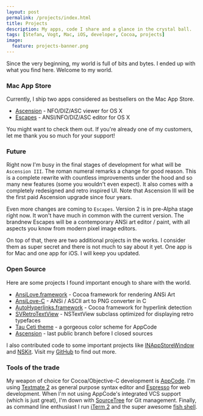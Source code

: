 ```yaml
---
layout: post
permalink: /projects/index.html
title: Projects
description: My apps, code I share and a glance in the crystal ball.
tags: [Stefan, Vogt, Mac, iOS, developer, Cocoa, projects]
image:
  feature: projects-banner.png
---
```


Since the very beginning, my world is full of bits and bytes. I ended up with what you find here. Welcome to my world.

### Mac App Store
Currently, I ship two apps considered as bestsellers on the Mac App Store.

* [Ascension](http://ascension.byteproject.net) - NFO/DIZ/ASC viewer for OS X
* [Escapes](http://escapes.byteproject.net) - ANSI/NFO/DIZ/ASC editor for OS X

You might want to check them out. If you're already one of my customers, let me thank you so much for your support!

### Future
Right now I'm busy in the final stages of development for what will be `Ascension III`. The roman numeral remarks a change for good reason. This is a complete rewrite with countless improvements under the hood and so many new features (some you wouldn't even expect). It also comes with a completely redesigned and retro inspired UI. Note that  Ascension III will be the first paid Ascension upgrade since four years.  

Even more changes are coming to `Escapes`. Version 2 is in pre-Alpha stage right now. It won't have much in common with the current version. The brandnew Escapes will be a contemporary ANSi art editor / paint, with all aspects you know from modern pixel image editors. 

On top of that, there are two additional projects in the works. I consider them as super secret and there is not much to say about it yet. One app is for Mac and one app for iOS. I will keep you updated.

### Open Source
Here are some projects I found important enough to share with the world. 

* [AnsiLove.framework](http://github.com/ByteProject/AnsiLove.framework) - Cocoa framework for rendering ANSi Art
* [AnsiLove-C](http://github.com/ByteProject/AnsiLove-C) - ANSi / ASCII art to PNG converter in C
* [AutoHyperlinks.framework](http://github.com/ByteProject/AutoHyperlinks.framework) - Cocoa framework for hyperlink detection
* [SVRetroTextView](http://github.com/ByteProject/SVRetroTextView) - NSTextView subclass optimized for displaying retro typefaces
* [Tau Ceti theme](http://github.com/ByteProject/Tau-Ceti-theme) - a gorgeous color scheme for AppCode
* [Ascension](http://github.com/ByteProject/Ascension) - last public branch before I closed sources

I also contributed code to some important projects like [INAppStoreWindow](https://github.com/indragiek/INAppStoreWindow) and [NSKit](https://github.com/nscoding/NSKit). Visit my [GitHub](https://github.com/ByteProject) to find out more.

### Tools of the trade
My weapon of choice for Cocoa/Objective-C development is [AppCode](http://www.jetbrains.com/objc/). I'm using [Textmate 2](https://github.com/textmate/textmate) as general purpose syntax editor and [Espresso](http://macrabbit.com/espresso/) for web development. When I'm not using AppCode's integrated VCS support (which is just great), I'm down with [SourceTree](http://www.sourcetreeapp.com/) for Git management. Finally, as command line enthusiast I run [iTerm 2](http://www.iterm2.com/) and the super awesome [fish shell](http://fishshell.com/).